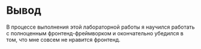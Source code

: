 # Вывод

В процессе выполнения этой лабораторной работы я научился работать с полноценным фронтенд-фреймворком и окончательно убедился 
в том, что мне совсем не нравится фронтенд.